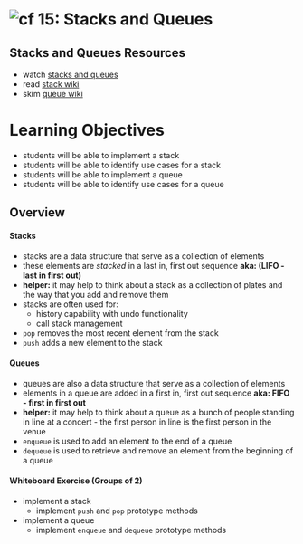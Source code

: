 ![cf](http://i.imgur.com/7v5ASc8.png) 15: Stacks and Queues
===

## Stacks and Queues Resources
* watch [stacks and queues]
* read [stack wiki]
* skim [queue wiki]

# Learning Objectives
* students will be able to implement a stack
* students will be able to identify use cases for a stack
* students will be able to implement a queue
* students will be able to identify use cases for a queue

## Overview
#### Stacks
  * stacks are a data structure that serve as a collection of elements
  * these elements are *stacked* in a last in, first out sequence **aka: (LIFO - last in first out)**
  * **helper:** it may help to think about a stack as a collection of plates and the way that you add and remove them
  * stacks are often used for:
    * history capability with undo functionality
    * call stack management
  * `pop` removes the most recent element from the stack
  * `push` adds a new element to the stack

#### Queues
  * queues are also a data structure that serve as a collection of elements
  * elements in a queue are added in a first in, first out sequence **aka: FIFO - first in first out**
  * **helper:** it may help to think about a queue as a bunch of people standing in line at a concert - the first person in line is the first person in the venue
  * `enqueue` is used to add an element to the end of a queue
  * `dequeue` is used to retrieve and remove an element from the beginning of a queue

#### Whiteboard Exercise (Groups of 2)
  * implement a stack
    * implement `push` and `pop` prototype methods
  * implement a queue
    * implement `enqueue` and `dequeue` prototype methods

[stacks and queues]: https://www.youtube.com/watch?v=wjI1WNcIntg
[stack wiki]: https://en.wikipedia.org/wiki/Stack_(abstract_data_type)
[queue wiki]: https://en.wikipedia.org/wiki/Queue_(abstract_data_type)

